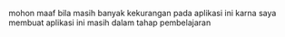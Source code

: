 mohon maaf bila masih banyak kekurangan pada aplikasi ini karna saya membuat aplikasi ini masih dalam tahap pembelajaran 
